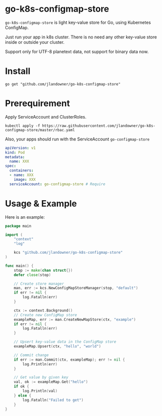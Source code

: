 # go-k8s-configmap-store

`go-k8s-configmap-store` is light key-value store for Go, using Kubernetes ConfigMap.

Just run your app in k8s cluster.
There is no need any other key-value store inside or outside your cluster.

Support only for UTF-8 planetext data, not support for binary data now.

# Install

```shell
go get "github.com/jlandowner/go-k8s-configmap-store"
```

# Prerequirement

Apply ServiceAccount and ClusterRoles.

```shell
kubectl apply -f https://raw.githubusercontent.com/jlandowner/go-k8s-configmap-store/master/rbac.yaml
```

Also, your apps should run with the ServiceAccount `go-configmap-store`

```yaml
apiVersion: v1
kind: Pod
metadata:
  name: XXX
spec:
  containers:
  - name: XXX
    image: XXX
  serviceAccount: go-configmap-store # Require
```

# Usage & Example

Here is an example: 

```go
package main

import (
	"context"
	"log"

	kcs "github.com/jlandowner/go-k8s-configmap-store"
)

func main() {
	stop := make(chan struct{})
	defer close(stop)

	// Create store manager
	man, err := kcs.NewConfigMapStoreManager(stop, "default")
	if err != nil {
		log.Fatalln(err)
	}

	ctx := context.Background()
	// Create new ConfigMap store
	exampleMap, err := man.CreateNewMapStore(ctx, "example")
	if err != nil {
		log.Fatalln(err)
	}

	// Upsert key-value data in the ConfigMap store
	exampleMap.Upsert(ctx, "hello", "world")

	// Commit change
	if err := man.Commit(ctx, exampleMap); err != nil {
		log.Println(err)
	}

	// Get value by given key
	val, ok := exampleMap.Get("hello")
	if ok {
		log.Println(val)
	} else {
		log.Fatalln("Failed to get")
	}
}
```

